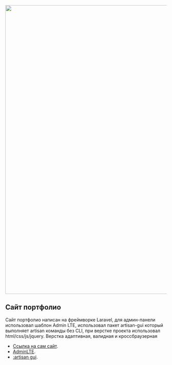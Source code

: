 <p align="center"><a href="https://laravel.com" target="_blank"><img src="https://github.com/iskanderomanov/screenshots/blob/master/site.png" width="900"></a></p>


## Сайт портфолио

Сайт портфолио написан на фреймворке Laravel, для админ-панели использовал шаблон Admin LTE, использовал пакет artisan-gui который выполняет artisan команды без CLI, при верстке проекта использовал html/css/js/jquery. Верстка адаптивная, валидная и кроссбраузерная

- [Ссылка на сам сайт](https://isko.gq).
- [AdminLTE](https://github.com/ColorlibHQ/AdminLTE).
- [:artisan gui](https://github.com/inFureal/artisan-gui).

